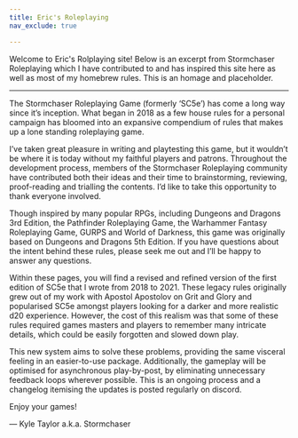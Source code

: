 ```yaml
---
title: Eric's Roleplaying
nav_exclude: true

---
```


Welcome to Eric's Rolplaying site! Below is an excerpt from Stormchaser Roleplaying which I have contributed to and has inspired this site here as well as most of my homebrew rules. This is an homage and placeholder. 

---

The Stormchaser Roleplaying Game (formerly ‘SC5e’) has come a long way since it’s inception. What began in 2018 as a few house rules for a personal campaign has bloomed into an expansive compendium of rules that makes up a lone standing roleplaying game.

I’ve taken great pleasure in writing and playtesting this game, but it wouldn’t be where it is today without my faithful players and patrons. Throughout the development process, members of the Stormchaser Roleplaying community have contributed both their ideas and their time to brainstorming, reviewing, proof-reading and trialling the contents. I’d like to take this opportunity to thank everyone involved.

Though inspired by many popular RPGs, including Dungeons and Dragons 3rd Edition, the Pathfinder Roleplaying Game, the Warhammer Fantasy Roleplaying Game, GURPS and World of Darkness, this game was originally based on Dungeons and Dragons 5th Edition. If you have questions about the intent behind these rules, please seek me out and I’ll be happy to answer any questions.

Within these pages, you will find a revised and refined version of the first edition of SC5e that I wrote from 2018 to 2021. These legacy rules originally grew out of my work with Apostol Apostolov on Grit and Glory and popularised SC5e amongst players looking for a darker and more realistic d20 experience. However, the cost of this realism was that some of these rules required games masters and players to remember many intricate details, which could be easily forgotten and slowed down play.

This new system aims to solve these problems, providing the same visceral feeling in an easier-to-use package. Additionally, the gameplay will be optimised for asynchronous play-by-post, by eliminating unnecessary feedback loops wherever possible. This is an ongoing process and a changelog itemising the updates is posted regularly on discord.

Enjoy your games!

— Kyle Taylor a.k.a. Stormchaser
